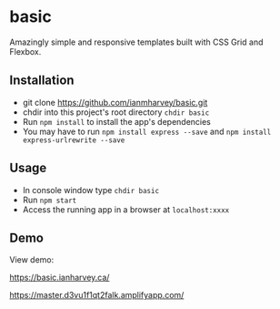 # basic

Amazingly simple and responsive templates built with CSS Grid and Flexbox.

## Installation

+ git clone https://github.com/ianmharvey/basic.git
+ chdir into this project's root directory `chdir basic`
+ Run `npm install` to install the app's dependencies
+ You may have to run `npm install express --save` and `npm install express-urlrewrite --save` 

## Usage

+ In console window type `chdir basic` 
+ Run `npm start`
+ Access the running app in a browser at `localhost:xxxx`

## Demo

View demo:

https://basic.ianharvey.ca/

https://master.d3vu1f1qt2falk.amplifyapp.com/
